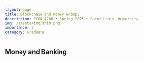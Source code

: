 ```yaml
---
layout: page
title: Blockchain and Money &nbsp;
description: ECON 4200 • Spring 2023 • Saint Louis University
img: /assets/img/shib.png
importance: 2
category: Graduate
---
```


<div class="publications">
  <h2 class="topic">Money and Banking</h2>
</div>